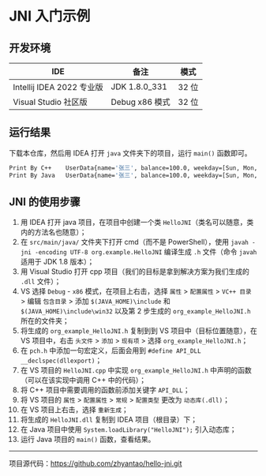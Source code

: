 # JNI 入门示例

## 开发环境

| IDE | 备注 | 模式|
| --- | --- | --- |
| Intellij IDEA 2022 专业版 | JDK 1.8.0_331 | 32 位 |
| Visual Studio 社区版 | Debug x86 模式 | 32 位 |

## 运行结果

下载本仓库，然后用 IDEA 打开 `java` 文件夹下的项目，运行 `main()` 函数即可。

```bash
Print By C++	UserData{name='张三', balance=100.0, weekday=[Sun, Mon, Tue]}
Print By Java	UserData{name='张三', balance=100.0, weekday=[Sun, Mon, Tue]}
```

## JNI 的使用步骤

1. 用 IDEA 打开 java 项目，在项目中创建一个类 `HelloJNI`（类名可以随意，类内的方法名也随意）；
2. 在 `src/main/java/` 文件夹下打开 cmd（而不是 PowerShell），使用
   `javah -jni -encoding UTF-8 org.example.HelloJNI` 编译生成 `.h` 文件（命令 `javah` 适用于 JDK 1.8 版本）；
3. 用 Visual Studio 打开 cpp 项目（我们的目标是拿到解决方案为我们生成的 `.dll` 文件）；
4. VS 选择 `Debug` - `x86` 模式，在项目上右击，选择 `属性` > `配置属性` > `VC++ 目录` > 编辑 `包含目录` > 添加 `$(JAVA_HOME)\include` 和 `$(JAVA_HOME)\include\win32` 以及第 2 步生成的 `org_example_HelloJNI.h` 所在的文件夹；
5. 将生成的 `org_example_HelloJNI.h` 复制到到 VS 项目中（目标位置随意），在 VS 项目中，右击 `头文件` > `添加` > `现有项` > 选择 `org_example_HelloJNI.h`；
6. 在 `pch.h` 中添加一句宏定义，后面会用到 `#define API_DLL __declspec(dllexport)`；
7. 在 VS 项目的 `HelloJNI.cpp` 中实现 `org_example_HelloJNI.h` 中声明的函数（可以在该实现中调用 C++ 中的代码）；
8. 将 C++ 项目中需要调用的函数前添加关键字 `API_DLL`；
9. 将 VS 项目的 `属性` > `配置属性` > `常规` > `配置类型` 更改为 `动态库(.dll)`；
10. 在 VS 项目上右击，选择 `重新生成`；
11. 将生成的 `HelloJNI.dll` 复制到 IDEA 项目（根目录）下；
12. 在 Java 项目中使用 `System.loadLibrary("HelloJNI");` 引入动态库；
13. 运行 Java 项目的 `main()` 函数，查看结果。

---

项目源代码：https://github.com/zhyantao/hello-jni.git
